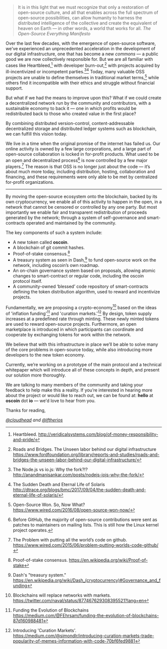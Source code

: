 
> It is in this light that we must recognize that only a restoration of open-source culture, and all that enables across the full spectrum of open-source possibilities, can allow humanity to harness the distributed intelligence of the collective and create the equivalent of heaven on Earth — in other words, a world that works for all.
<cite>The Open-Source Everything Manifesto</cite>

Over the last few decades, with the emergence of open-source software, we've experienced an unprecedented acceleration in the development of our digital infrastructure, one that has become a new *commons* — a public good we are now collectively responsible for. But we are all familiar with cases like Heartbleed,[^1] with developer burn-out,[^2] with projects acquired by ill-incentivized or incompetent parties.[^3][^4] Today, many valuable OSS projects are unable to define themselves in traditional market terms,[^5] while others find it incompatible with their ethics and struggle without financial support.

But what if we had the means to improve upon this? What if we could create a decentralized network run by the community and contributors, with a sustainable economy to back it — one in which profits would be redistributed back to those who created value in the first place?

By combining distributed version-control, content-addressable decentralized storage and distributed ledger systems such as blockchain, we can fulfill this vision today.

We live in a time when the original promise of the internet has failed us. Our online activity is owned by a few large corporations, and a large part of open-source collaboration is locked in for-profit products. What used to be an open and decentralized process[^6] is now controlled by a few major players.[^7] The reason is that OSS is no longer just about the code — it’s about much more today, including distribution, hosting, collaboration and financing, and these requirements were only able to be met by centralized for-profit organizations.

<hr class="skip"/>

By moving the open-source ecosystem onto the blockchain, backed by its own cryptocurrency, we enable all of this activity to happen in the open, in a network that cannot be censored or controlled by any one party. But most importantly we enable fair and transparent redistribution of proceeds generated by the network; through a system of self-governance and smart-contracts operated and maintained by the community.

The key components of such a system include:

* A new token called **oscoin**.
* A blockchain of git commit hashes.
* Proof-of-stake consensus.[^8]
* A treasury system as seen in Dash,[^9] to fund open-source work on the network, including oscoin’s own roadmap.
* An on-chain governance system based on proposals, allowing atomic changes to smart-contract or regular code, including the oscoin protocol itself.
* A community-owned ‘blessed’ code repository of smart-contracts defining the token distribution algorithm, used to reward and incentivize projects.

Fundamentally, we are proposing a crypto-economy[^10] based on the ideas of 'inflation funding'[^11] and 'curation markets.'[^12] By design, token supply increases at a predefined rate through minting. These newly minted tokens are used to reward open-source projects. Furthermore, an open marketplace is introduced in which participants can coordinate and cooperate by exchanging tokens for work within the network.

We believe that with this infrastructure in place we’ll be able to solve many of the core problems in open-source today, while also introducing more developers to the new token economy.

Currently, we’re working on a prototype of the main protocol and a technical whitepaper which will introduce all of these concepts in depth, and present our solution more thoroughly.

We are talking to many members of the community and taking your feedback to help make this a reality. If you’re interested in hearing more about the project or would like to reach out, we can be found at: **hello** at **oscoin** dot **io** — we'd love to hear from you.

Thanks for reading,

<cite>[@cloudhead](https://twitter.com/cloudhead) and [@lftherios](https://twitter.com/lftherios)</cite>

[^1]: Heartbleed. <http://veridicalsystems.com/blog/of-money-responsibility-and-pride/>
[^2]: Roads and Bridges. The Unseen labor behind our digital infrastructure <https://www.fordfoundation.org/library/reports-and-studies/roads-and-bridges-the-unseen-labor-behind-our-digital-infrastructure/>
[^3]: The Node.js vs io.js: Why the fork?!? <http://anandmanisankar.com/posts/nodejs-iojs-why-the-fork/>
[^4]: The Sudden Death and Eternal Life of Solaris <http://dtrace.org/blogs/bmc/2017/09/04/the-sudden-death-and-eternal-life-of-solaris/>
[^5]: Open-Source Won. So, Now What? <https://www.wired.com/2016/08/open-source-won-now/>
[^6]: Before GitHub, the majority of open-source contributions were sent as patches to maintainers on mailing lists. This is still how the Linux kernel project operates.
[^7]: The Problem with putting all the world’s code on github. <https://www.wired.com/2015/06/problem-putting-worlds-code-github/>
[^8]: Proof-of-stake consensus. <https://en.wikipedia.org/wiki/Proof-of-stake>
[^9]: Dash's "treasury system." <https://en.wikipedia.org/wiki/Dash_(cryptocurrency)#Governance_and_funding>
[^10]: Blockchains will replace networks with markets. <https://twitter.com/naval/status/877467629308395521?lang=en>
[^11]: Funding the Evolution of Blockchains <https://medium.com/@FEhrsam/funding-the-evolution-of-blockchains-87d160988481>
[^12]: Introducing 'Curation Markets'. <https://medium.com/@simondlr/introducing-curation-markets-trade-popularity-of-memes-information-with-code-70bf6fed9881>
